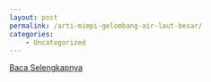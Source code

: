 ```yaml
---
layout: post
permalink: /arti-mimpi-gelombang-air-laut-besar/
categories:
    - Uncategorized
---
```


[Baca Selengkapnya](/02)